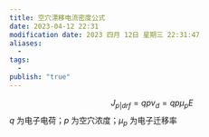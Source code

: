 ```yaml
---
title: 空穴漂移电流密度公式
date: 2023-04-12 22:31
modification date: 2023 四月 12日 星期三 22:31:47
aliases:
  - 
tags:
  - 
publish: "true"
---
```

$$
J_{p|drf}=qpv_{d}=qp\mu_{p}E
$$
$q$ 为电子电荷；$p$ 为空穴浓度；$\mu_{p}$ 为电子迁移率